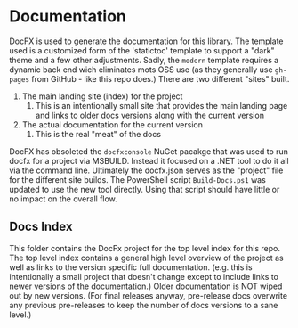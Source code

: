# Documentation
DocFX is used to generate the documentation for this library. The template used is
a customized form of the 'statictoc' template to support a "dark" theme and a few
other adjustments. Sadly, the `modern` template requires a dynamic back end wich
eliminates mots OSS use (as they generally use `gh-pages` from GitHub - like this
repo does.) There are two different "sites" built.
1) The main landing site (index) for the project
    1) This is an intentionally small site that provides the main landing page and
       links to older docs versions along with the current version
2) The actual documentation for the current version
    1) This is the real "meat" of the docs

DocFX has obsoleted the `docfxconsole` NuGet pacakge that was used to run docfx for
a project via MSBUILD. Instead it focused on a .NET tool to do it all via the
command line. Ultimately the docfx.json serves as the "project" file for the
different site builds. The PowerShell script `Build-Docs.ps1` was updated to use the
new tool directly. Using that script should have little or no impact on the overall
flow.

## Docs Index
This folder contains the DocFx project for the top level index for this repo.
The top level index contains a general high level overview of the project as
well as links to the version specific full documentation. (e.g. this is
intentionally a small project that doesn't change except to include links
to newer versions of the documentation.) Older documentation is NOT wiped
out by new versions. (For final releases anyway, pre-release docs overwrite
any previous pre-releases to keep the number of docs versions to a sane level.)

